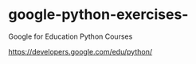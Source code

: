# google-python-exercises-
Google for Education Python Courses 

https://developers.google.com/edu/python/
